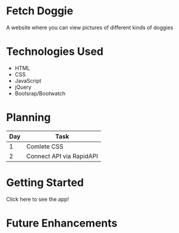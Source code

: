 # Fetch Doggie
A website where you can view pictures of different kinds of doggies

# Technologies Used
* HTML
* CSS
* JavaScript
* jQuery
* Bootsrap/Bootwatch



# Planning
| Day | Task | 
| -------------- | -------------- |
| 1   | Comlete CSS  | 
| 2   | Connect API via RapidAPI   | 


# Getting Started
Click here to see the app!

# Future Enhancements

